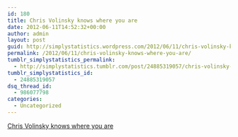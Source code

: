 ```yaml
---
id: 180
title: Chris Volinsky knows where you are
date: 2012-06-11T14:52:32+00:00
author: admin
layout: post
guid: http://simplystatistics.wordpress.com/2012/06/11/chris-volinsky-knows-where-you-are
permalink: /2012/06/11/chris-volinsky-knows-where-you-are/
tumblr_simplystatistics_permalink:
  - http://simplystatistics.tumblr.com/post/24885319057/chris-volinsky-knows-where-you-are
tumblr_simplystatistics_id:
  - 24885319057
dsq_thread_id:
  - 986077798
categories:
  - Uncategorized
---
```

[Chris Volinsky knows where you are](http://mobile.nj.com/advnj/db_272903/contentdetail.htm?contentguid=EkXn77Ya&full=true#display)